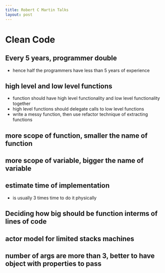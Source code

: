 ```yaml
---
title: Robert C Martin Talks
layout: post
---
```

    
# Clean Code

## Every 5 years, programmer double 
* hence half the programmers have less than 5 years of experience 

## high level and low level functions 
* function should have high level functionality and low level functionality together 
* high level functions should delegate calls to low level functions 
* write a messy function, then use refactor technique of extracting functions 

## more scope of function, smaller the name of function 

## more scope of variable, bigger the name of variable 

## estimate time of implementation 
* is usually 3 times time to do it physically 

## Deciding how big should be function interms of lines of code 

## actor model for limited stacks machines 

## number of args are more than 3, better to have object with properties to pass 
